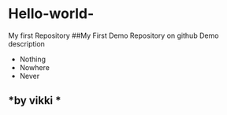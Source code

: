 # Hello-world-
My first Repository 
##My First Demo Repository on github 
Demo description
- Nothing
- Nowhere
- Never 


*by vikki *
---
